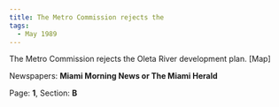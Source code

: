 ```yaml
---  
title: The Metro Commission rejects the  
tags:  
  - May 1989  
---  
```

  
The Metro Commission rejects the Oleta River development plan. [Map]  
  
Newspapers: **Miami Morning News or The Miami Herald**  
  
Page: **1**, Section: **B** 
